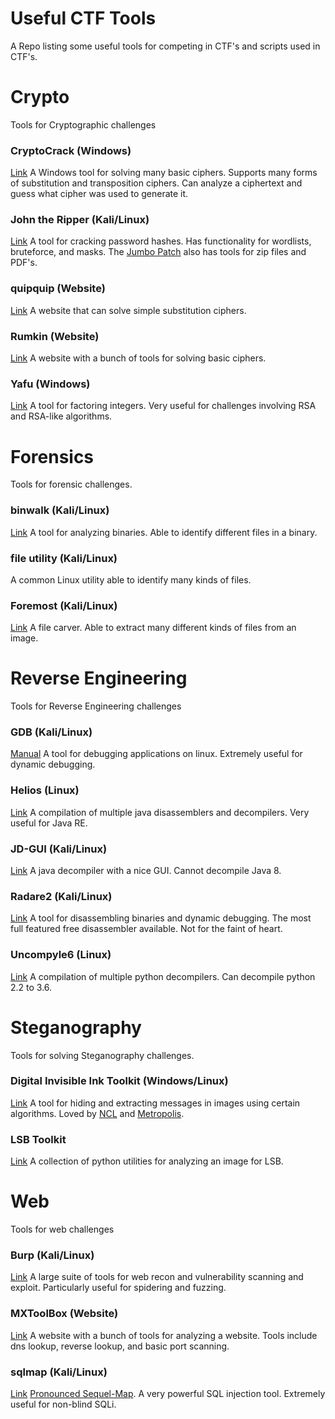 # Useful CTF Tools
A Repo listing some useful tools for competing in CTF's and scripts used in CTF's.

# Crypto
Tools for Cryptographic challenges

### CryptoCrack (Windows)
[Link](https://sites.google.com/site/cryptocrackprogram/)
A Windows tool for solving many basic ciphers. Supports many forms of substitution and transposition ciphers. Can analyze a ciphertext and guess what cipher was used to generate it.

### John the Ripper (Kali/Linux)
[Link](http://openwall.com/john/)
A tool for cracking password hashes. Has functionality for wordlists, bruteforce, and masks. The [Jumbo Patch](https://github.com/magnumripper/JohnTheRipper) also has tools for zip files and PDF's.

### quipquip (Website)
[Link](http://quipqiup.com/)
A website that can solve simple substitution ciphers.

### Rumkin (Website)
[Link](http://rumkin.com/tools/cipher/)
A website with a bunch of tools for solving basic ciphers.

### Yafu (Windows)
[Link](https://sourceforge.net/projects/yafu/)
A tool for factoring integers. Very useful for challenges involving RSA and RSA-like algorithms.

# Forensics
Tools for forensic challenges.

### binwalk (Kali/Linux)
[Link](http://binwalk.org/)
A tool for analyzing binaries. Able to identify different files in a binary.

### file utility (Kali/Linux)
A common Linux utility able to identify many kinds of files.

### Foremost (Kali/Linux)
[Link](http://foremost.sourceforge.net/)
A file carver. Able to extract many different kinds of files from an image.

# Reverse Engineering
Tools for Reverse Engineering challenges

### GDB (Kali/Linux)
[Manual](https://sourceware.org/gdb/current/onlinedocs/gdb/)
A tool for debugging applications on linux. Extremely useful for dynamic debugging.

### Helios (Linux)
[Link](https://github.com/helios-decompiler/Helios)
A compilation of multiple java disassemblers and decompilers. Very useful for Java RE.

### JD-GUI (Kali/Linux)
[Link](http://jd.benow.ca/)
A java decompiler with a nice GUI. Cannot decompile Java 8.

### Radare2 (Kali/Linux)
[Link](http://www.radare.org/r/)
A tool for disassembling binaries and dynamic debugging. The most full featured free disassembler available. Not for the faint of heart.

### Uncompyle6 (Linux)
[Link](https://github.com/rocky/python-uncompyle6)
A compilation of multiple python decompilers. Can decompile python 2.2 to 3.6.

# Steganography
Tools for solving Steganography challenges.

### Digital Invisible Ink Toolkit (Windows/Linux)
[Link](http://diit.sourceforge.net/)
A tool for hiding and extracting messages in images using certain algorithms. Loved by [NCL](http://www.nationalcyberleague.org/) and [Metropolis](http://cyberskyline.com/metropolis-2016/).

### LSB Toolkit
[Link](https://github.com/luca-m/lsb-toolkit)
A collection of python utilities for analyzing an image for LSB.

# Web
Tools for web challenges

### Burp (Kali/Linux)
[Link](https://portswigger.net/burp/)
A large suite of tools for web recon and vulnerability scanning and exploit. Particularly useful for spidering and fuzzing.

### MXToolBox (Website)
[Link](https://mxtoolbox.com/)
A website with a bunch of tools for analyzing a website. Tools include dns lookup, reverse lookup, and basic port scanning.

### sqlmap (Kali/Linux)
[Link](http://sqlmap.org/)
[Pronounced Sequel-Map](https://english.stackexchange.com/questions/7231/how-is-sql-pronounced). A very powerful SQL injection tool. Extremely useful for non-blind SQLi.
